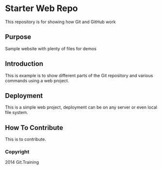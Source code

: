 # Starter Web Repo

This repository is for showing how Git and GitHub work

## Purpose

Sample website with plenty of files for demos

## Introduction

This is example is to show different parts of the Git repository and various commands using a web project.

## Deployment

This is a simple web project, deployment can be on any server or even local file system.

## How To Contribute

This is to contribute.

### Copyright

2014 Git.Training